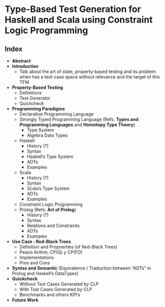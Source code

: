 # Type-Based Test Generation for Haskell and Scala using Constraint Logic Programming
## Index
- **Abstract**
- **Introduction**
    - Talk about the art of state, property-based testing and its problem when has a test-case space without relevance and the target of this TFM
- **Property-Based Testing**
    - Definitions
    - Test Generator
    - Quickcheck
- **Programming Paradigms**
    - Declarative Programming Language
    - Strongly Typed Programming Language
    (Refs. **Types and Programming Languages** and **Homotopy Type Theory**)
        - Type System
        - Algebra Data Types
    - Haskell
        - History (?)
        - Syntax
        - Haskell’s Type System
        - ADTs
        - Examples
    - Scala
        - History (?)
        - Syntax
        - Scala’s Type System
        - ADTs
        - Examples
    - Constraint Logic Programming
    - Prolog
    (Refs. **Art of Prolog**)
        - History (?)
        - Syntax
        - Relations and Constraints
        - ADTs
        - Examples
- **Use Case : Red-Black Trees**
    - Definition and Propoerties (of Red-Black Trees)
    - Peano Arithm, CP(Q) y CP(FD)
    - Implementations
    - Pros and Cons
- **Syntax and Semantic**
(Equivalence / Traduction between  “ADTs” in Prolog and Haskell’s DataTypes)
- **Quickcheck**
    - Without Test Cases Generated by CLP
    - With Test Cases Generated by CLP
    - Benchmarks and others KPI’s
- **Future Work**